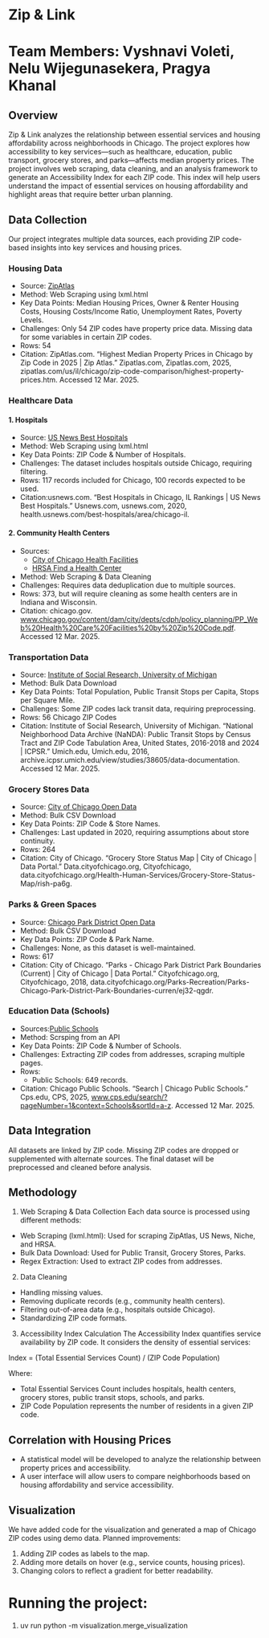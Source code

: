 # Zip & Link

# Team Members: Vyshnavi Voleti, Nelu Wijegunasekera, Pragya Khanal

## Overview
Zip & Link analyzes the relationship between essential services and housing affordability across neighborhoods in Chicago. The project explores how accessibility to key services—such as healthcare, education, public transport, grocery stores, and parks—affects median property prices. The project involves web scraping, data cleaning, and an analysis framework to generate an Accessibility Index for each ZIP code. This index will help users understand the impact of essential services on housing affordability and highlight areas that require better urban planning.


## Data Collection
Our project integrates multiple data sources, each providing ZIP code-based insights into key services and housing prices.

### Housing Data
- Source: [ZipAtlas](https://zipatlas.com/us/il/chicago/zip-code-comparison/highest-property-prices.htm)
- Method: Web Scraping using lxml.html
- Key Data Points: Median Housing Prices, Owner & Renter Housing Costs, Housing Costs/Income Ratio, Unemployment Rates, Poverty Levels.
- Challenges: Only 54 ZIP codes have property price data. Missing data for some variables in certain ZIP codes.
- Rows: 54
- Citation: ZipAtlas.com. “Highest Median Property Prices in Chicago by Zip Code in 2025 | Zip Atlas.” Zipatlas.com, Zipatlas.com, 2025, zipatlas.com/us/il/chicago/zip-code-comparison/highest-property-prices.htm. Accessed 12 Mar. 2025.

### Healthcare Data
#### 1. Hospitals
- Source: [US News Best Hospitals](https://health.usnews.com/best-hospitals/area/chicago-il)
- Method: Web Scraping using lxml.html
- Key Data Points: ZIP Code & Number of Hospitals.
- Challenges: The dataset includes hospitals outside Chicago, requiring filtering.
- Rows: 117 records included for Chicago, 100 records expected to be used.
- Citation:usnews.com. “Best Hospitals in Chicago, IL Rankings | US News Best Hospitals.” Usnews.com, usnews.com, 2020, health.usnews.com/best-hospitals/area/chicago-il.

#### 2. Community Health Centers
- Sources: 
  - [City of Chicago Health Facilities](https://www.chicago.gov/content/dam/city/depts/cdph/policy_planning/PP_Web%20Health%20Care%20Facilities%20by%20Zip%20Code.pdf)
  - [HRSA Find a Health Center](https://findahealthcenter.hrsa.gov/?zip=Chicago%252C%2BIL%252C%2BUSA&radius=5&incrementalsearch=true)
- Method: Web Scraping & Data Cleaning
- Challenges: Requires data deduplication due to multiple sources.
- Rows: 373, but will require cleaning as some health centers are in Indiana and Wisconsin.
- Citation: chicago.gov. www.chicago.gov/content/dam/city/depts/cdph/policy_planning/PP_Web%20Health%20Care%20Facilities%20by%20Zip%20Code.pdf. Accessed 12 Mar. 2025.

### Transportation Data
- Source: [Institute of Social Research, University of Michigan](https://archive.icpsr.umich.edu/view/studies/38605/data-documentation)
- Method: Bulk Data Download
- Key Data Points: Total Population, Public Transit Stops per Capita, Stops per Square Mile.
- Challenges: Some ZIP codes lack transit data, requiring preprocessing.
- Rows: 56 Chicago ZIP Codes
- Citation: Institute of Social Research, University of Michigan. “National Neighborhood Data Archive (NaNDA): Public Transit Stops by Census Tract and ZIP Code Tabulation Area, United States, 2016-2018 and 2024 | ICPSR.” Umich.edu, Umich.edu, 2016, archive.icpsr.umich.edu/view/studies/38605/data-documentation. Accessed 12 Mar. 2025.

### Grocery Stores Data
- Source: [City of Chicago Open Data](https://data.cityofchicago.org/Health-Human-Services/Grocery-Store-Status-Map/rish-pa6g)
- Method: Bulk CSV Download
- Key Data Points: ZIP Code & Store Names.
- Challenges: Last updated in 2020, requiring assumptions about store continuity.
- Rows: 264
- Citation: City of Chicago. “Grocery Store Status Map | City of Chicago | Data Portal.” Data.cityofchicago.org, Cityofchicago, data.cityofchicago.org/Health-Human-Services/Grocery-Store-Status-Map/rish-pa6g.

### Parks & Green Spaces
- Source: [Chicago Park District Open Data](https://data.cityofchicago.org/Parks-Recreation/Parks-Chicago-Park-District-Park-Boundaries-curren/ej32-qgdr)
- Method: Bulk CSV Download
- Key Data Points: ZIP Code & Park Name.
- Challenges: None, as this dataset is well-maintained.
- Rows: 617
- Citation: City of Chicago. “Parks - Chicago Park District Park Boundaries (Current) | City of Chicago | Data Portal.” Cityofchicago.org, Cityofchicago, 2018, data.cityofchicago.org/Parks-Recreation/Parks-Chicago-Park-District-Park-Boundaries-curren/ej32-qgdr.

### Education Data (Schools)
- Sources:[Public Schools](https://www.cps.edu/search/?pageNumber=1&context=Schools&sortId=a-z)
- Method: Scrsping from an API
- Key Data Points: ZIP Code & Number of Schools.
- Challenges: Extracting ZIP codes from addresses, scraping multiple pages.
- Rows: 
  - Public Schools: 649 records.
- Citation: Chicago Public Schools. “Search | Chicago Public Schools.” Cps.edu, CPS, 2025, www.cps.edu/search/?pageNumber=1&context=Schools&sortId=a-z. Accessed 12 Mar. 2025.


## Data Integration
All datasets are linked by ZIP code. Missing ZIP codes are dropped or supplemented with alternate sources. The final dataset will be preprocessed and cleaned before analysis.


## Methodology
1. Web Scraping & Data Collection
Each data source is processed using different methods:

- Web Scraping (lxml.html): Used for scraping ZipAtlas, US News, Niche, and HRSA.
- Bulk Data Download: Used for Public Transit, Grocery Stores, Parks.
- Regex Extraction: Used to extract ZIP codes from addresses.

2. Data Cleaning
- Handling missing values.
- Removing duplicate records (e.g., community health centers).
- Filtering out-of-area data (e.g., hospitals outside Chicago).
- Standardizing ZIP code formats.

3. Accessibility Index Calculation
The Accessibility Index quantifies service availability by ZIP code. It considers the density of essential services:

Index = (Total Essential Services Count) / (ZIP Code Population)

Where:
- Total Essential Services Count includes hospitals, health centers, grocery stores, public transit stops, schools, and parks.
- ZIP Code Population represents the number of residents in a given ZIP code.


## Correlation with Housing Prices
- A statistical model will be developed to analyze the relationship between property prices and accessibility.
- A user interface will allow users to compare neighborhoods based on housing affordability and service accessibility.


## Visualization
We have added code for the visualization and generated a map of Chicago ZIP codes using demo data. Planned improvements:
1. Adding ZIP codes as labels to the map.
2. Adding more details on hover (e.g., service counts, housing prices).
3. Changing colors to reflect a gradient for better readability.

# Running the project:
1. uv run python -m visualization.merge_visualization
